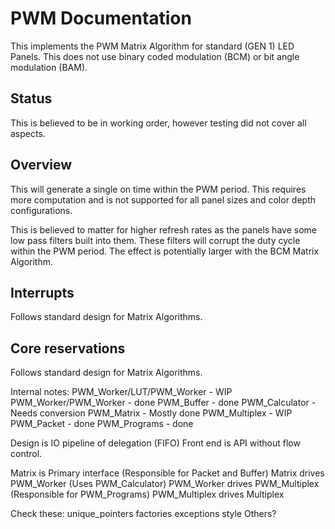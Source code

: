 # PWM Documentation
This implements the PWM Matrix Algorithm for standard (GEN 1) LED Panels. This does not use binary coded modulation (BCM) or bit angle modulation (BAM).

## Status
This is believed to be in working order, however testing did not cover all aspects.

## Overview
This will generate a single on time within the PWM period. This requires more computation and is not supported for all panel sizes and color depth configurations.

This is believed to matter for higher refresh rates as the panels have some low pass filters built into them. These filters will corrupt the duty cycle within the PWM period. The effect is potentially larger with the BCM Matrix Algorithm.

## Interrupts
Follows standard design for Matrix Algorithms.

## Core reservations
Follows standard design for Matrix Algorithms.

Internal notes:
PWM_Worker/LUT/PWM_Worker - WIP
PWM_Worker/PWM_Worker - done
PWM_Buffer - done
PWM_Calculator - Needs conversion
PWM_Matrix - Mostly done
PWM_Multiplex - WIP
PWM_Packet - done
PWM_Programs - done

Design is IO pipeline of delegation (FIFO)
Front end is API without flow control.

Matrix is Primary interface (Responsible for Packet and Buffer)
Matrix drives PWM_Worker (Uses PWM_Calculator)
PWM_Worker drives PWM_Multiplex (Responsible for PWM_Programs)
PWM_Multiplex drives Multiplex

Check these:
unique_pointers
factories
exceptions
style
Others?
